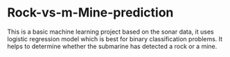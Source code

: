# Rock-vs-m-Mine-prediction
This is a basic machine learning project based on the sonar data, it uses logistic regression model which is best for binary classification problems. It helps to determine whether the submarine has detected a rock or a mine.
